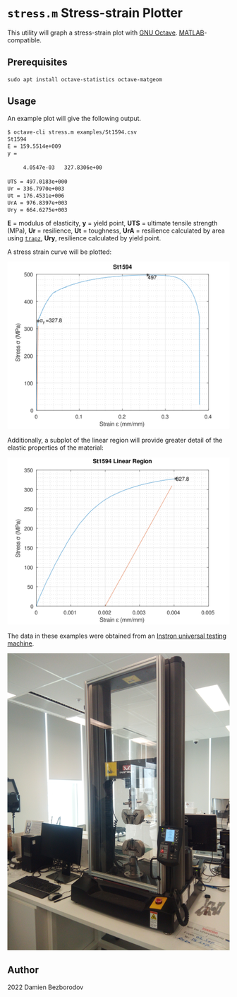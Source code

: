 # `stress.m` Stress-strain Plotter

This utility will graph a stress-strain plot with [GNU Octave](https://octave.org/). [MATLAB](https://www.mathworks.com/products/matlab.html)-compatible.

## Prerequisites

```
sudo apt install octave-statistics octave-matgeom
```

## Usage

An example plot will give the following output.

```
$ octave-cli stress.m examples/St1594.csv
St1594
E = 159.5514e+009
y =

     4.0547e-03   327.8306e+00

UTS = 497.0183e+000
Ur = 336.7970e+003
Ut = 176.4531e+006
UrA = 976.8397e+003
Ury = 664.6275e+003
```

**E** = modulus of elasticity, **y** = yield point, **UTS** = ultimate tensile strength (MPa), **Ur** = resilience, **Ut** = toughness, **UrA** = resilience calculated by area using [`trapz`](https://au.mathworks.com/help/matlab/ref/trapz.html), **Ury**, resilience calculated by yield point.

A stress strain curve will be plotted:

![St1594 stress-strain](/examples/St1594.svg)

Additionally, a subplot of the linear region will provide greater detail of the elastic properties of the material:

![St1594 stress-strain (linear region)](/examples/St1594_1.svg)

The data in these examples were obtained from an [Instron universal testing machine](https://www.instron.com/en/resources/test-types/tensile-test).

![St1594 stress-strain (linear region)](/examples/IMG_20220908_114042.jpg)

## Author

2022 Damien Bezborodov

